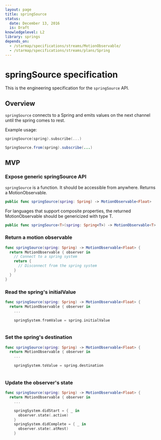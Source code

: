```yaml
---
layout: page
title: springSource
status:
  date: December 13, 2016
  is: Draft
knowledgelevel: L2
library: springs
depends_on:
  - /starmap/specifications/streams/MotionObservable/
  - /starmap/specifications/streams/plans/Spring
---
```


# springSource specification

This is the engineering specification for the `springSource` API.

## Overview

`springSource` connects to a Spring and emits values on the next channel until the spring comes to
rest.

Example usage:

```swift
springSource(spring).subscribe(...)
```

```java
SpringSource.from(spring).subscribe(...)
```

## MVP

### Expose generic springSource API

`springSource` is a function. It should be accessible from anywhere. Returns a MotionObservable.

```swift
public func springSource(spring: Spring) -> MotionObservable<Float>
```

For languages that support composite properties, the returned MotionObservable should be genericized
with type T.

```swift
public func springSource<T>(spring: Spring<T>) -> MotionObservable<T>
```

### Return a motion observable

```swift
func springSource(spring: Spring) -> MotionObservable<Float> {
  return MotionObservable { observer in
    // Connect to a spring system
    return {
      // Disconnect from the spring system
    }
  }
}
```

### Read the spring's initialValue

```swift
func springSource(spring: Spring) -> MotionObservable<Float> {
  return MotionObservable { observer in
    ...
    
    springSystem.fromValue = spring.initialValue
    
```

### Set the spring's destination

```swift
func springSource(spring: Spring) -> MotionObservable<Float> {
  return MotionObservable { observer in
    ...
    
    springSystem.toValue = spring.destination
    
```

### Update the observer's state

```swift
func springSource(spring: Spring) -> MotionObservable<Float> {
  return MotionObservable { observer in
    ...

    springSystem.didStart = { _ in
      observer.state(.active)
    }
    springSystem.didComplete = { _ in
      observer.state(.atRest)
    }
```
